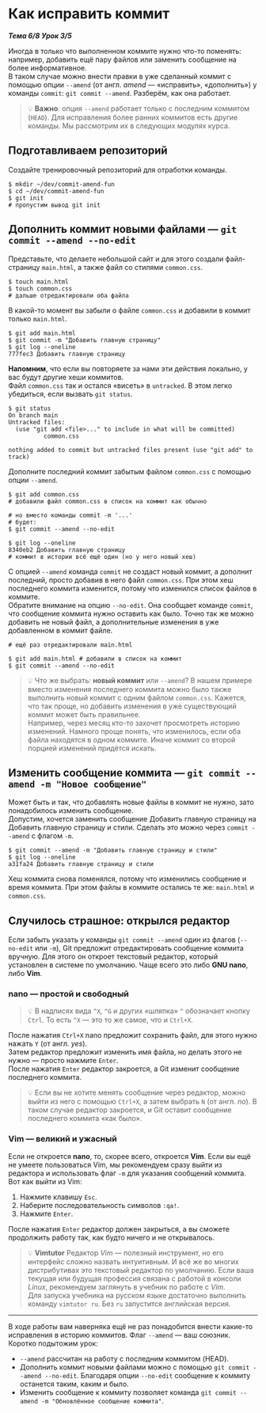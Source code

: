 # Как исправить коммит

__*Тема 6/8 Урок 3/5*__  

Иногда в только что выполненном коммите нужно что-то поменять: например, добавить ещё пару файлов или заменить сообщение на более информативное.  
В таком случае можно внести правки в уже сделанный коммит с помощью опции `--amend` (от англ. *amend* — «исправить», «дополнить») у команды `commit`: `git commit --amend`. Разберём, как она работает.  

> 💡 __Важно__: опция `--amend` работает только с последним коммитом (`HEAD`). Для исправления более ранних коммитов есть другие команды. Мы рассмотрим их в следующих модулях курса.  

## Подготавливаем репозиторий  

Создайте тренировочный репозиторий для отработки команды.  

```text
$ mkdir ~/dev/commit-amend-fun
$ cd ~/dev/commit-amend-fun
$ git init
# пропустим вывод git init 
```

## Дополнить коммит новыми файлами — `git commit --amend --no-edit`  

Представьте, что делаете небольшой сайт и для этого создали файл-страницу `main.html`, а также файл со стилями `common.css`.  

```text
$ touch main.html
$ touch common.css
# дальше отредактировали оба файла 
```

В какой-то момент вы забыли о файле `common.css` и добавили в коммит только `main.html`.  

```text
$ git add main.html
$ git commit -m "Добавить главную страницу"
$ git log --oneline
777fec3 Добавить главную страницу 
```

__Напомним__, что если вы повторяете за нами эти действия локально, у вас будут другие хеши коммитов.  
Файл `common.css` так и остался «висеть» в `untracked`. В этом легко убедиться, если вызвать `git status`.  

```text
$ git status
On branch main
Untracked files:
  (use "git add <file>..." to include in what will be committed)
          common.css

nothing added to commit but untracked files present (use "git add" to track) 
```

Дополните последний коммит забытым файлом `common.css` с помощью опции `--amend`.

```text
$ git add common.css
# добавили файл common.css в список на коммит как обычно

# но вместо команды commit -m '...'
# будет:
$ git commit --amend --no-edit

$ git log --oneline
8340eb2 Добавить главную страницу
# коммит в истории всё ещё один (но у него новый хеш) 
```

С опцией `--amend` команда `commit` не создаст новый коммит, а дополнит последний, просто добавив в него файл `common.css`.  При этом хеш последнего коммита изменится, потому что изменился список файлов в коммите.  
Обратите внимание на опцию `--no-edit`. Она сообщает команде `commit`, что сообщение коммита нужно оставить как было.
Точно так же можно добавить не новый файл, а дополнительные изменения в уже добавленном в коммит файле.  

```text
# ещё раз отредактировали main.html

$ git add main.html # добавили в список на коммит
$ git commit --amend --no-edit 
```

>💡 Что же выбрать: __новый коммит__ или `--amend`?
 В нашем примере вместо изменения последнего коммита можно было также выполнить новый коммит с одним файлом `common.css`. Кажется, что так проще, но добавить изменения в уже существующий коммит может быть правильнее.  
 Например, через месяц кто-то захочет просмотреть историю изменений. Намного проще понять, что изменилось, если оба файла находятся в одном коммите. Иначе коммит со второй порцией изменений придётся искать.  

## Изменить сообщение коммита — `git commit --amend -m "Новое сообщение"`  

Может быть и так, что добавлять новые файлы в коммит не нужно, зато понадобилось изменить сообщение.  
Допустим, хочется заменить сообщение Добавить главную страницу на Добавить главную страницу и стили. Сделать это можно через `commit --amend` с флагом `-m`.  

```text
$ git commit --amend -m "Добавить главную страницу и стили"
$ git log --oneline
a31fa24 Добавить главную страницу и стили 
```

Хеш коммита снова поменялся, потому что изменились сообщение и время коммита. При этом файлы в коммите остались те же: `main.html` и `common.css`.  

## Случилось страшное: открылся редактор  

Если забыть указать у команды `git commit --amend` один из флагов (`--no-edit` или `-m`), Git предложит отредактировать сообщение коммита вручную. Для этого он откроет текстовый редактор, который установлен в системе по умолчанию. Чаще всего это либо __GNU nano__, либо __Vim__.  

### nano — простой и свободный  

  > 💡 В надписях вида `^X`, `^G` и других «шляпка» `^` обозначает кнопку `Ctrl`. То есть `^X` — это то же самое, что и `Ctrl+X`.  

  После нажатия `Ctrl+X` nano предложит сохранить файл, для этого нужно нажать `Y` (от англ. *yes*).  
  Затем редактор предложит изменить имя файла, но делать этого не нужно — просто нажмите `Enter`.  
  После нажатия  `Enter` редактор закроется, а Git изменит сообщение последнего коммита.  

  > 💡 Если вы не хотите менять сообщение через редактор, можно выйти из него с помощью `Ctrl+X`, а затем выбрать `N` (от англ. *no*). В таком случае редактор закроется, и Git оставит сообщение последнего коммита «как было».  

### Vim — великий и ужасный  

  Если не откроется __nano__, то, скорее всего, откроется __Vim__.
  Если вы ещё не умеете пользоваться Vim, мы рекомендуем сразу выйти из редактора и использовать флаг `-m` для указания сообщений коммита. Вот как выйти из Vim:  

1. Нажмите клавишу `Esc`.
2. Наберите последовательность символов `:qa!`.
3. Нажмите `Enter`.  

  После нажатия `Enter` редактор должен закрыться, а вы сможете продолжить работу так, как будто ничего и не открывалось.

> 💡 __Vimtutor__
Редактор *Vim* — полезный инструмент, но его интерфейс сложно назвать интуитивным. И всё же во многих дистрибутивах это текстовый редактор по умолчанию. Если ваша текущая или будущая профессия связана с работой в консоли *Linux*, рекомендуем заглянуть в учебник по работе с *Vim*.  
Для запуска учебника на русском языке достаточно выполнить команду `vimtutor ru`. Без `ru` запустится английская версия.  

---
В ходе работы вам наверняка ещё не раз понадобится внести какие-то исправления в историю коммитов. Флаг `--amend` — ваш союзник. Коротко подытожим урок:

- `--amend` рассчитан на работу с последним коммитом (HEAD).
- Дополнить коммит новыми файлами можно с помощью `git commit --amend --no-edit`. Благодаря опции `--no-edit` сообщение к коммиту останется таким, каким и было.
- Изменить сообщение к коммиту позволяет команда `git commit --amend -m "Обновлённое сообщение коммита"`.  

